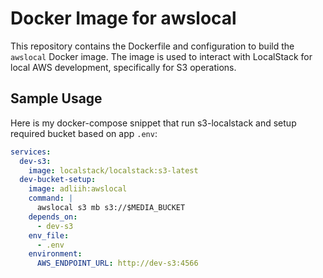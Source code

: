 # Docker Image for awslocal

This repository contains the Dockerfile and configuration to build the `awslocal` Docker image. The image is used to interact with LocalStack for local AWS development, specifically for S3 operations.

## Sample Usage

Here is my docker-compose snippet that run s3-localstack and setup required bucket based on app `.env`:

```yaml
services:
  dev-s3:
    image: localstack/localstack:s3-latest
  dev-bucket-setup:
    image: adliih:awslocal
    command: |
      awslocal s3 mb s3://$MEDIA_BUCKET
    depends_on:
      - dev-s3
    env_file:
      - .env
    environment:
      AWS_ENDPOINT_URL: http://dev-s3:4566
```
